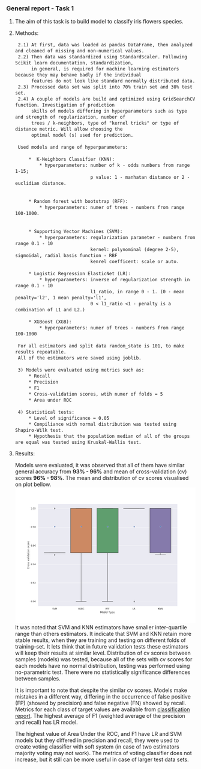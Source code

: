 ### General report - Task 1

1) The aim of this task is to build model to classify iris flowers species.
2) Methods:
    
        2.1) At first, data was loaded as pandas DataFrame, then analyzed and cleaned of missing and non-numerical values.
        2.2) Then data was standardized using StandardScaler. Following Scikit learn documentation, standardization, 
             in general, is required for machine learning estimators because they may behave badly if the individual 
             features do not look like standard normally distributed data.
        2.3) Processed data set was split into 70% train set and 30% test set.
        2.4) A couple of models are build and optimized using GridSearchCV function. Investigation of prediction 
             skills of models differing in hyperparameters such as type and strength of regularization, number of 
             trees / k-neighbors, type of "kernel tricks" or type of distance metric. Will allow choosing the 
             optimal model (s) used for prediction.
    
        Used models and range of hyperparameters:
      
            *  K-Neighbors Classifier (KNN):
                * hyperparameters: number of k - odds numbers from range 1-15;
                                   p value: 1 - manhatan distance or 2 - euclidian distance.
              
                    
            * Random forest with bootstrap (RFF):
                * hyperparameters: numer of trees - numbers from range 100-1000.
            
            
            * Supporting Vector Machines (SVM):
                * hyperparameters: regularization parameter - numbers from range 0.1 - 10
                                   kernel: polynominal (degree 2-5), sigmoidal, radial basis function - RBF
                                   kenrel coefficent: scale or auto.
                                   
            * Logistic Regression ElasticNet (LR):
                * hyperparameters: inverse of regularization strength in range 0.1 - 10
                                   l1_ratio, in range 0 - 1. (0 - mean penalty='l2', 1 mean penalty='l1', 
                                   0 < l1_ratio <1 - penalty is a combination of L1 and L2.)
    
            * XGBoost (XGB):
                * hyperparameters: numer of trees - numbers from range 100-1000
             
        For all estimators and split data random_state is 101, to make results repeatable. 
        All of the estimators were saved using joblib.                 
        
        3) Models were evaluated using metrics such as:
            * Recall
            * Precision
            * F1
            * Cross-validation scores, wtih numer of folds = 5
            * Area under ROC
            
        4) Statistical tests:
            * Level of significance = 0.05
            * Compiliance with normal distribution was tested using Shapiro-Wilk test.
            * Hypothesis that the population median of all of the groups are equal was tested using Kruskal-Wallis test.
             
3) Results:
        
    Models were evaluated, it was observed that all of them have similar general accuracy 
    from **93% - 96%** and mean of cross-validation (cv) scores **96% - 98%**. The mean and distribution of 
    cv scores visualised on plot bellow.![plot](figures/box_plot_cross_validation_scores.png) It was noted that 
    SVM and KNN estimators have smaller inter-quartile range than others estimators. It indicate that 
    SVM and KNN retain more stable results, when they are training and testing on different folds of training-set.
    It lets think that in future validation tests these estimators will keep their results at similar level. 
    Distribution of cv scores between samples (models) was tested, because all of the sets with cv scores for each 
    models have no normal distribution, testing was performed using no-parametric test. There were no statistically 
    significance differences between samples.
    
    It is important to note that despite the similar cv scores. Models make mistakes in a different way, 
    differing in the occurrence of false positive (FP) (showed by precision) and false negative (FN) showed by recall.
    Metrics for each class of target values are available from [classification report](General_Models_Metrics.txt). 
    The highest average of F1 (weighted average of the precision and recall) has LR model.
    
    The highest value of Area Under the ROC, and F1 have LR and SVM models but they differed in precision and recall,
    they were used to create voting classifier with soft system (in case of two estimators majority voting may not work). 
    The metrics of voting classifier does not increase, but it still can be more useful in case of 
    larger test data sets.
    